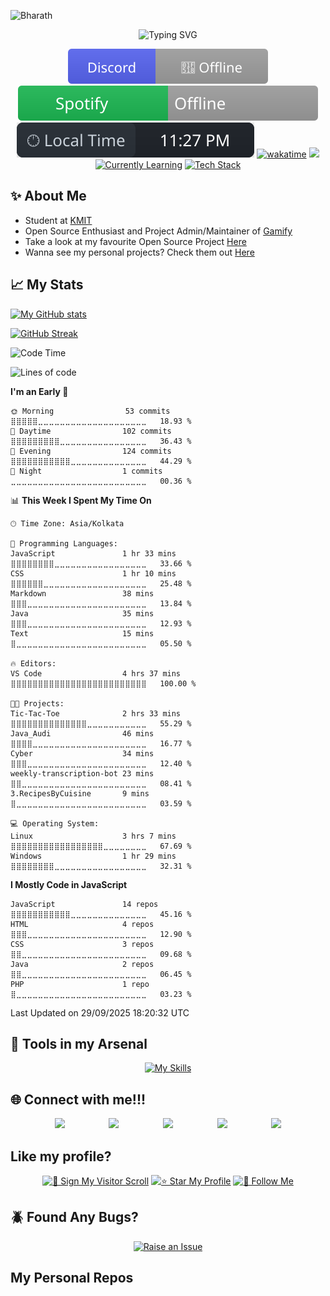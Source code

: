 ![Bharath](https://github.com/user-attachments/assets/3e141880-4132-4abf-88d5-d38eb3e1864d)

<div align="center">
  <img src="https://readme-typing-svg.demolab.com?font=Fira+Code&pause=1000&color=F70000&center=true&vCenter=true&width=435&lines=Full+Stack+Developer;Open+Source+Contributor" alt="Typing SVG" />
</div>

<div align="center">

[![Discord Status](https://raw.githubusercontent.com/GollaBharath/GollaBharath/main/discord-status.svg)](https://discordapp.com/users/972801524092776479)
[![Spotify](https://raw.githubusercontent.com/GollaBharath/GollaBharath/main/spotify-status.svg)](https://open.spotify.com/user/31enxavrkyobb5lbp4phl33jgnwq)
[![Local Time](https://raw.githubusercontent.com/GollaBharath/GollaBharath/main/local-time.svg)](https://www.timeanddate.com/time/zones/ist)
[![wakatime](https://wakatime.com/badge/user/e5e36b5e-4ec0-4353-a95c-5e6493afd3c8.svg?style=for-the-badge)](https://wakatime.com/@e5e36b5e-4ec0-4353-a95c-5e6493afd3c8)
![](https://komarev.com/ghpvc/?username=GollaBharath&style=for-the-badge)
[![Currently Learning](https://img.shields.io/badge/🧑‍💻%20Currently%20Learning-The%20Odin%20Project-007ACC?style=for-the-badge&labelColor=333333)](https://www.theodinproject.com/)
[![Tech Stack](https://img.shields.io/badge/🌐%20Tech%20Stack-MERN%20Stack-00DC82?style=for-the-badge&labelColor=333333)](https://www.geeksforgeeks.org/mern/understand-mern-stack/)

</div>

## ✨ About Me

- Student at [KMIT](https://www.kmit.in/)
- Open Source Enthusiast and Project Admin/Maintainer of [Gamify](https://github.com/GollaBharath/Gamify)
- Take a look at my favourite Open Source Project [Here](https://github.com/harshendram/Advanced-Discord-Bot)
- Wanna see my personal projects? Check them out [Here](#my-personal-repos)

## 📈 My Stats

[![My GitHub stats](https://github-readme-stats.vercel.app/api?username=GollaBharath&show_icons=true&theme=transparent)](https://github.com/GollaBharath)

[![GitHub Streak](https://github-readme-streak-stats-navy-five.vercel.app?user=GollaBharath&theme=transparent)](https://github.com/GollaBharath)

<!--START_SECTION:waka-->
![Code Time](http://img.shields.io/badge/Code%20Time-70%20hrs%2046%20mins-blue)

![Lines of code](https://img.shields.io/badge/From%20Hello%20World%20I%27ve%20Written-124.0%20thousand%20lines%20of%20code-blue)

**I'm an Early 🐤** 

```text
🌞 Morning                53 commits          ⣿⣿⣿⣿⣿⣀⣀⣀⣀⣀⣀⣀⣀⣀⣀⣀⣀⣀⣀⣀⣀⣀⣀⣀⣀   18.93 % 
🌆 Daytime                102 commits         ⣿⣿⣿⣿⣿⣿⣿⣿⣿⣀⣀⣀⣀⣀⣀⣀⣀⣀⣀⣀⣀⣀⣀⣀⣀   36.43 % 
🌃 Evening                124 commits         ⣿⣿⣿⣿⣿⣿⣿⣿⣿⣿⣿⣀⣀⣀⣀⣀⣀⣀⣀⣀⣀⣀⣀⣀⣀   44.29 % 
🌙 Night                  1 commits           ⣀⣀⣀⣀⣀⣀⣀⣀⣀⣀⣀⣀⣀⣀⣀⣀⣀⣀⣀⣀⣀⣀⣀⣀⣀   00.36 % 
```


📊 **This Week I Spent My Time On** 

```text
🕑︎ Time Zone: Asia/Kolkata

💬 Programming Languages: 
JavaScript               1 hr 33 mins        ⣿⣿⣿⣿⣿⣿⣿⣿⣀⣀⣀⣀⣀⣀⣀⣀⣀⣀⣀⣀⣀⣀⣀⣀⣀   33.66 % 
CSS                      1 hr 10 mins        ⣿⣿⣿⣿⣿⣿⣀⣀⣀⣀⣀⣀⣀⣀⣀⣀⣀⣀⣀⣀⣀⣀⣀⣀⣀   25.48 % 
Markdown                 38 mins             ⣿⣿⣿⣀⣀⣀⣀⣀⣀⣀⣀⣀⣀⣀⣀⣀⣀⣀⣀⣀⣀⣀⣀⣀⣀   13.84 % 
Java                     35 mins             ⣿⣿⣿⣀⣀⣀⣀⣀⣀⣀⣀⣀⣀⣀⣀⣀⣀⣀⣀⣀⣀⣀⣀⣀⣀   12.93 % 
Text                     15 mins             ⣿⣀⣀⣀⣀⣀⣀⣀⣀⣀⣀⣀⣀⣀⣀⣀⣀⣀⣀⣀⣀⣀⣀⣀⣀   05.50 % 

🔥 Editors: 
VS Code                  4 hrs 37 mins       ⣿⣿⣿⣿⣿⣿⣿⣿⣿⣿⣿⣿⣿⣿⣿⣿⣿⣿⣿⣿⣿⣿⣿⣿⣿   100.00 % 

🐱‍💻 Projects: 
Tic-Tac-Toe              2 hrs 33 mins       ⣿⣿⣿⣿⣿⣿⣿⣿⣿⣿⣿⣿⣿⣿⣀⣀⣀⣀⣀⣀⣀⣀⣀⣀⣀   55.29 % 
Java_Audi                46 mins             ⣿⣿⣿⣿⣀⣀⣀⣀⣀⣀⣀⣀⣀⣀⣀⣀⣀⣀⣀⣀⣀⣀⣀⣀⣀   16.77 % 
Cyber                    34 mins             ⣿⣿⣿⣀⣀⣀⣀⣀⣀⣀⣀⣀⣀⣀⣀⣀⣀⣀⣀⣀⣀⣀⣀⣀⣀   12.40 % 
weekly-transcription-bot 23 mins             ⣿⣿⣀⣀⣀⣀⣀⣀⣀⣀⣀⣀⣀⣀⣀⣀⣀⣀⣀⣀⣀⣀⣀⣀⣀   08.41 % 
3.RecipesByCuisine       9 mins              ⣿⣀⣀⣀⣀⣀⣀⣀⣀⣀⣀⣀⣀⣀⣀⣀⣀⣀⣀⣀⣀⣀⣀⣀⣀   03.59 % 

💻 Operating System: 
Linux                    3 hrs 7 mins        ⣿⣿⣿⣿⣿⣿⣿⣿⣿⣿⣿⣿⣿⣿⣿⣿⣿⣀⣀⣀⣀⣀⣀⣀⣀   67.69 % 
Windows                  1 hr 29 mins        ⣿⣿⣿⣿⣿⣿⣿⣿⣀⣀⣀⣀⣀⣀⣀⣀⣀⣀⣀⣀⣀⣀⣀⣀⣀   32.31 % 
```

**I Mostly Code in JavaScript** 

```text
JavaScript               14 repos            ⣿⣿⣿⣿⣿⣿⣿⣿⣿⣿⣿⣀⣀⣀⣀⣀⣀⣀⣀⣀⣀⣀⣀⣀⣀   45.16 % 
HTML                     4 repos             ⣿⣿⣿⣀⣀⣀⣀⣀⣀⣀⣀⣀⣀⣀⣀⣀⣀⣀⣀⣀⣀⣀⣀⣀⣀   12.90 % 
CSS                      3 repos             ⣿⣿⣀⣀⣀⣀⣀⣀⣀⣀⣀⣀⣀⣀⣀⣀⣀⣀⣀⣀⣀⣀⣀⣀⣀   09.68 % 
Java                     2 repos             ⣿⣿⣀⣀⣀⣀⣀⣀⣀⣀⣀⣀⣀⣀⣀⣀⣀⣀⣀⣀⣀⣀⣀⣀⣀   06.45 % 
PHP                      1 repo              ⣿⣀⣀⣀⣀⣀⣀⣀⣀⣀⣀⣀⣀⣀⣀⣀⣀⣀⣀⣀⣀⣀⣀⣀⣀   03.23 % 
```




 Last Updated on 29/09/2025 18:20:32 UTC
<!--END_SECTION:waka-->

## 🚀 Tools in my Arsenal

<div align='center'>

[![My Skills](https://skillicons.dev/icons?i=mongodb,express,react,nodejs,npm,discordjs,bash,gcp,html,css,js,tailwind,python,c,cpp,java,linux,windows,git,arduino&perline=4)](https://skillicons.dev)

</div>

## 🌐 Connect with me!!!

<p align="center" style="display: flex; justify-content: space-evenly;">
  <a href="https://discordapp.com/users/972801524092776479">
    <img src="https://user-images.githubusercontent.com/74038190/235294015-47144047-25ab-417c-af1b-6746820a20ff.gif" width="50">
  </a>
  <a href="https://github.com/GollaBharath">
    <img src="https://skillicons.dev/icons?i=github"/>
  </a>
  <a href="mailto:gollabharath2007@gmail.com">
    <img src="https://skillicons.dev/icons?i=gmail"/>
  </a>
  <a href="https://www.instagram.com/gollabharath_">
    <img src="https://user-images.githubusercontent.com/74038190/235294013-a33e5c43-a01c-43f6-b44d-a406d8b4ab75.gif" width="50">
  </a>
  <a href="https://www.linkedin.com/in/golla-bharath">
    <img src="https://user-images.githubusercontent.com/74038190/235294012-0a55e343-37ad-4b0f-924f-c8431d9d2483.gif" width="50">
  </a>
</p>

## Like my profile?

<div align='center'>

[![📝 Sign My Visitor Scroll](https://img.shields.io/badge/📝%20Sign%20My%20Visitor%20Scroll-green?style=for-the-badge)](https://gist.github.com/GollaBharath/35b3b7b7354a8caf2cd4ef2b12ef0727)
[![⭐ Star My Profile](https://img.shields.io/badge/⭐%20Star%20My%20Profile-yellow?style=for-the-badge&logo=github)](https://github.com/GollaBharath/GollaBharath/stargazers)
[![👤 Follow Me](https://img.shields.io/badge/👤%20Follow%20Me-blue?style=for-the-badge&logo=github)](https://github.com/GollaBharath?tab=followers)

</div>

## 🪲 Found Any Bugs?

<div align='center'>

[![Raise an Issue](https://img.shields.io/badge/🛠%20Raise%20an%20Issue-red?style=for-the-badge&logo=github)](https://github.com/GollaBharath/GollaBharath/issues/new)

</div>

## My Personal Repos
